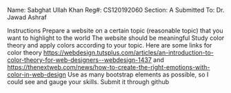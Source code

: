 Name: Sabghat Ullah Khan
Reg#: CS120192060
Section: A
Submitted To: Dr. Jawad Ashraf

Instructions
Prepare a website on a certain topic (reasonable topic) that you want to highlight to the world
The website should be meaningful
Study color theory and apply colors according to your topic.
Here are some links for color theory https://webdesign.tutsplus.com/articles/an-introduction-to-color-theory-for-web-designers--webdesign-1437 and https://thenextweb.com/news/how-to-create-the-right-emotions-with-color-in-web-design
Use as many bootstrap elements as possible, so I could see and gauge your skills.
Submit it through github
